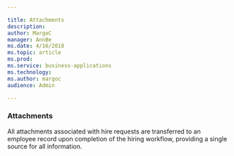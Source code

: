 ```yaml
---

title: Attachments
description: 
author: MargoC
manager: AnnBe
ms.date: 4/16/2018
ms.topic: article
ms.prod: 
ms.service: business-applications
ms.technology: 
ms.author: margoc
audience: Admin

---
```

### Attachments



All attachments associated with hire requests are transferred to an employee
record upon completion of the hiring workflow, providing a single source for all
information.
